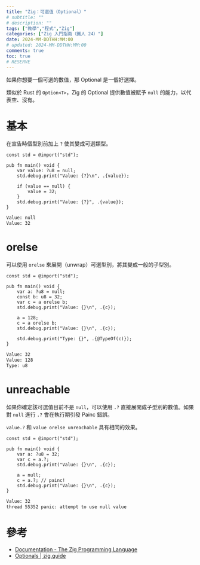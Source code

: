 ```yaml
---
title: "Zig：可選值（Optional）"
# subtitle: ""
# description: ""
tags: ["教學","程式","Zig"]
categories: ["Zig 入門指南（鐵人 24）"]
date: 2024-MM-DDTHH:MM:00
# updated: 2024-MM-DDTHH:MM:00
comments: true
toc: true
# RESERVE
---
```


如果你想要一個可選的數值，那 Optional 是一個好選擇。

<!-- more -->

類似於 Rust 的 `Option<T>`，Zig 的 Optional 提供數值被賦予 `null` 的能力，以代表空、沒有。

# 基本

在宣告時個型別前加上 `?` 使其變成可選類型。

```zig
const std = @import("std");

pub fn main() void {
    var value: ?u8 = null;
    std.debug.print("Value: {?}\n", .{value});

    if (value == null) {
        value = 32;
    }
    std.debug.print("Value: {?}", .{value});
}
```

```bash
Value: null
Value: 32
```

# orelse

可以使用 `orelse` 來展開（unwrap）可選型別，將其變成一般的子型別。

```zig
const std = @import("std");

pub fn main() void {
    var a: ?u8 = null;
    const b: u8 = 32;
    var c = a orelse b;
    std.debug.print("Value: {}\n", .{c});

    a = 128;
    c = a orelse b;
    std.debug.print("Value: {}\n", .{c});

    std.debug.print("Type: {}", .{@TypeOf(c)});
}
```

```bash
Value: 32
Value: 128
Type: u8
```

# unreachable

如果你確定該可選值目前不是 `null`，可以使用 `.?` 直接展開成子型別的數值。如果對 `null` 進行 `.?` 會在執行期引發 Painc 錯誤。

`value.?` 和 `value orelse unreachable` 具有相同的效果。

```zig
const std = @import("std");

pub fn main() void {
    var a: ?u8 = 32;
    var c = a.?;
    std.debug.print("Value: {}\n", .{c});

    a = null;
    c = a.?; // painc!
    std.debug.print("Value: {}\n", .{c});
}
```

```bash
Value: 32
thread 55352 panic: attempt to use null value
```

# 參考

- [Documentation - The Zig Programming Language](https://ziglang.org/documentation/0.13.0/#Optionals)
- [Optionals | zig.guide](https://zig.guide/language-basics/optionals)
